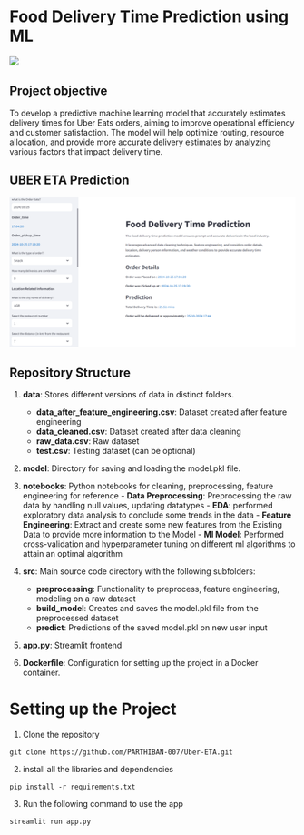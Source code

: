 # Food Delivery Time Prediction using ML
<img src="https://static.vecteezy.com/system/resources/previews/002/001/999/original/food-delivery-service-vector.jpg" width="400">

## Project objective
To develop a predictive machine learning model that accurately estimates delivery times 
for Uber Eats orders, aiming to improve operational efficiency and customer satisfaction.
The model will help optimize
routing, resource allocation, and provide more accurate delivery estimates by analyzing various factors that impact delivery time.


## UBER ETA Prediction

<img src ="./assets/ETA Prediction.png">

## Repository Structure


1. **data**: Stores different versions of data in distinct folders.
    - **data_after_feature_engineering.csv**: Dataset created after feature engineering
    - **data_cleaned.csv**: Dataset created after data cleaning
    - **raw_data.csv**: Raw dataset
    - **test.csv**: Testing dataset (can be optional)

2. **model**: Directory for saving and loading the model.pkl file.

3. **notebooks**: Python notebooks for cleaning, preprocessing, feature engineering for reference
       - **Data Preprocessing**: Preprocessing the raw data by handling null values, updating datatypes
       - **EDA**: performed exploratory data analysis to conclude some trends in the data 
       - **Feature Engineering**: Extract and create some new features from the Existing Data to provide more information to the Model
       - **Ml Model**: Performed cross-validation and hyperparameter tuning on different ml algorithms to attain an optimal algorithm


5. **src**: Main source code directory with the following subfolders:
    - **preprocessing**: Functionality to preprocess, feature engineering, modeling on a raw dataset
    - **build_model**: Creates and saves the model.pkl file from the preprocessed dataset
    - **predict**: Predictions of the saved model.pkl on new user input

6. **app.py**: Streamlit frontend

7. **Dockerfile**: Configuration for setting up the project in a Docker container.


# Setting up the Project
1. Clone the repository
```
git clone https://github.com/PARTHIBAN-007/Uber-ETA.git
```
2. install all the libraries and dependencies
```
pip install -r requirements.txt
```
3. Run the following command to use the app
```
streamlit run app.py
```

